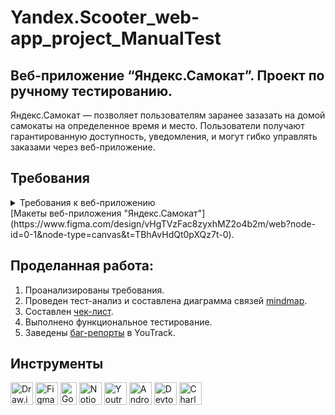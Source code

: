 # Yandex.Scooter_web-app_project_ManualTest
## Веб-приложение “Яндекс.Самокат”. Проект по ручному тестированию.
Яндекс.Самокат — позволяет пользователям заранее зазазать на домой самокаты на определенное время и место. Пользователи получают гарантированную доступность, уведомления, и могут гибко управлять заказами через веб-приложение.

## Требования
<details>
<summary> Требования к веб-приложению </summary> 

### Поддерживаемые окружения
Приложение поддерживает эти браузеры: Яндекс.Браузер не ниже версии 20.0.1, Chrome не ниже версии 85. Будет поддерживаться разрешение экрана 1280x720 и 1920x1080.

### Лендинг
Есть заголовок и чертёж самоката. При скролле происходит анимация: чертёж сменяется фотографией, появляется таблица с описанием самоката.
В шапке лендинга есть две кнопки: «Заказать», «Статус заказа». 
Появляется запрос на согласие использовать куки. 
Если доскроллить до третьего блока, появляется информация: «Как это работает», «Вопросы о важном».

### Экран **«Сделать заказ»**
Чтобы сделать заказ, нужно заполнить две формы: «Для кого самокат», «Про аренду».
**Для кого самокат**
Поля: «Имя», «Фамилия», «Адрес: куда привезти самокат», «Станция метро», «Телефон: на него позвонит курьер».
Все поля обязательные. Если они не заполнены корректно, нельзя перейти на следующую страницу.
Внизу кнопка «Дальше»: она переводит на форму «Про аренду». 
**Про аренду**
Поля: «Когда привезти самокат», «Срок аренды», «Цвет», «Комментарий». 
«Когда привезти самокат», «Срок аренды» — обязательные поля. 
«Цвет», «Комментарий» — необязательные.
**Кнопка «Назад».** При нажатии пользователь переходит на страницу «Для кого самокат».  При переключении между страницами введённая информация сохраняется.
**Кнопка «Заказать».** Если все поля заполнены корректно, при клике по кнопке «Заказать» заказ будет оформлен. Появится всплывающее окно с текстом «Номер заказа NNNNN. Запишите его: пригодится, чтобы отслеживать статус» и кнопкой «Посмотреть статус». Кнопка «Посмотреть статус» ведёт на экран «Статус заказа»: в нём уже заполнено поле «Номер заказа».
Если не все обязательные поля заполнены корректно, при нажатии на кнопку «Заказать» появится ошибка «Введите корректный <имя поля>»**.** 
Пользователь может сделать несколько заказов один за другим.

### **Экран «Статус заказа»**
Если нажать на «Статус заказа» в шапке лендинга, появляется поле ввода «Номер заказа». Нужно ввести значение и нажать Enter. Если номер заказа введён корректно, появляется информация:
- Данные заказа пользователя: имя, фамилия, адрес и остальные. Для всех полей действует правило: если текст не умещается в одной строке, он переносится на вторую.
- Цепочка статусов заказа. Текущий статус выделен чёрным, остальные — серые. Если статус пройден, цифра перед ним сменяется на галочку.
Если номер заказа введён некорректно, появляется сообщение об ошибке: «Такого заказа нет. Точно верный номер?».
На экране статуса заказа четыре статуса. Активным может быть только один из них — он показывает, на какой стадии находится заказ:   
- **«Самокат на складе»**. Становится активным, когда пользователь сделал заказ.
- **«Курьер едет к вам»**. Становится активным, когда курьер подтвердил у себя в приложении, что принял заказ. Когда статус активен, в подписи появляется имя курьера: «Курьер Фродо едет к вам». Если имя курьера слишком длинное и подпись не умещается в одну строчку, текст переносится на вторую строчку.
- **«Курьер на месте»**. Становится активным, когда курьер нажал кнопку «Завершить» у себя в приложении.
- **«Ну всё, теперь кататься»**. Становится активным, когда курьер подтвердил завершение заказа. Под заголовком статуса подпись «Аренда закончится...». Показываемое время рассчитывается от момента, когда самокат передали пользователю с учётом количества дней. Когда время аренды заканчивается, статус меняется на «Время аренды кончилось» с подписью «Скоро курьер заберёт самокат».
Пользователь может ввести номер другого заказа и посмотреть его статус.

**Отмена заказа**
Есть кнопка «Отменить заказ». Если кликнуть по ней, появится всплывающее окно с текстом «Хотите отменить заказ?» На всплывающем окне две кнопки: «Отменить», «Назад». 
Если кликнуть по «Назад», пользователь вернётся на страницу статуса заказа. 
Если кликнуть по «Отменить», появится всплывающее окно с текстом «Заказ отменён. Возвращайтесь, мы всегда вас ждём :)» и кнопкой «Хорошо». Кнопка «Хорошо» ведёт на главную страницу лендинга.
Пользователь может отменить заказ, пока курьер не взял его в работу. Когда заказ уже у курьера, кнопка «Отменить заказ» будет некликабельной.
Отменённый заказ удаляется из системы. Пользователь не может его посмотреть.
**Просроченный заказ**
Заказ считается просроченным, если курьер не успел выполнить его вовремя. Например, пользователь заказал самокат на 1 января. Если 1 января самокат не доставлен до 23:59, этот заказ — просроченный.
Если заказ просрочен, его статус меняется на «Курьер задерживается», а подпись — на «Не успеем привезти самокат вовремя. Чтобы уточнить статус заказа, позвоните в поддержку: 0101». Статус и подпись подсвечиваются красным.
Если пользователю доставили просроченный заказ, отсчёт времени до конца аренды начинается с момента получения заказа.

### Доработка фронтенда
В цепочку статусов добавлен пятый статус: «Время аренды кончилось»**.** Это фича, которую реализовали только во фронтенде, и бэкенд ещё не готов. ****Раньше этот текст появлялся на месте четвёртого статуса — в момент, когда время аренды заканчивалось. Теперь текст в четвёртом статусе не меняется: он просто становится серым, как и остальные статусы.
Пример ответа описан в документации к API в блоке *Orders — Получить заказ по его номеру.*
Номер нового статуса в запросе = 3.

![Ограничение полей](https://github.com/user-attachments/assets/7982a334-e534-4968-9800-36f010a24dc0)

### FAQ
**Сколько это стоит? И как оплатить?**
Сутки — 400 рублей. Оплата курьеру — наличными или картой.

**Вы привозите зарядку вместе с самокатом?**
Самокат приезжает к вам с полной зарядкой. Этого хватит на восемь суток — даже если будете кататься без передышек и во сне. Зарядка не понадобится.

**Сможете привезти самокат прямо сегодня?**
Только начиная с завтрашнего дня. Но скоро станем расторопнее.

**Хочу сразу несколько самокатов! Так можно?**
Пока что так: один заказ — один самокат. Если хотите покататься с друзьями, можете просто сделать несколько заказов.

**Можно ли продлить заказ или вернуть самокат раньше?**
Пока что нет! Если что-то срочное — всегда можно позвонить в поддержку по номеру 0101.

**Можно ли отменить заказ?**
Да, отменить можно, пока курьер не выдвинулся к вам с самокатом. Штрафа не будет, объяснительной записки не попросим.

**Как рассчитывается время аренды?**
Допустим, вы оформляете заказ на 8 мая. Мы привозим самокат в эту дату до конца дня. Отсчёт времени аренды начинается с момента, когда вы оплатите заказ курьеру. Если мы привезли самокат 8 мая в 20:30, суточная аренда закончится 9 мая в 20:30.

**Я живу за МКАДом, привезёте?**
Да, обязательно. Всем самокатов! И Москве, и Московской области.

***
</details>
[Макеты веб-приложения "Яндекс.Самокат"](https://www.figma.com/design/vHgTVzFac8zyxhMZ2o4b2m/web?node-id=0-1&node-type=canvas&t=TBhAvHdQt0pXQz7t-0).

## Проделанная работа:
1. Проанализированы требования.
2. Проведен тест-анализ и составлена диаграмма связей [mindmap](https://drive.google.com/file/d/1Cxtci7b4ozZSNwWIGSJqv0DydFHuL7rN/view?usp=sharing).
3. Составлен [чек-лист](https://docs.google.com/spreadsheets/d/1Z9-Jh_mKoHRGysu8acDu3R-dyWa0AHj47DUDDLqs3x4/edit?usp=sharing).
4. Выполнено функциональное тестирование.
5. Заведены [баг-репорты](https://veronivan.youtrack.cloud/issues?q=tag:%20%D0%B2%D0%B5%D0%B1-%D0%BF%D1%80%D0%B8%D0%BB%D0%BE%D0%B6%D0%B5%D0%BD%D0%B8%D0%B5) в YouTrack.

## Инструменты
<p align="left"> 
  <a href="https://www.drawio.com/" target="_blank" rel="noreferrer"><img src="https://github.com/user-attachments/assets/25e7af86-e713-4d4c-885e-6c4ad1d8b76d" width="36" height="36" alt="Draw.io" /></a>
  <a href="https://www.figma.com/" target="_blank" rel="noreferrer"><img src="https://raw.githubusercontent.com/danielcranney/readme-generator/main/public/icons/skills/figma-colored.svg" width="36" height="36" alt="Figma" /></a>
  <a href="https://docs.google.com/" target="_blank" rel="noreferrer"><img src="https://github.com/user-attachments/assets/4fee6efd-dd5a-4c90-95f6-6aafc54ed88d" width="26" height="36" alt="Google Sheets" /></a>
  <a href="https://www.notion.so/" target="_blank" rel="noreferrer"><img src="https://github.com/user-attachments/assets/61293e5c-b3ba-4c32-8777-d74dbb8b26a0" width="36" height="36" alt="Notion" /></a>
  <a href="https://www.jetbrains.com/youtrack/" target="_blank" rel="noreferrer"><img src="https://upload.wikimedia.org/wikipedia/commons/9/95/YouTrack_Icon.png" width="36" height="36" alt="Youtrack" /></a>
  <a href="https://developer.android.com/studio" target="_blank" rel="noreferrer"><img src="https://upload.wikimedia.org/wikipedia/commons/thumb/c/c1/Android_Studio_icon_%282023%29.svg/800px-Android_Studio_icon_%282023%29.svg.png" width="36" height="36" alt="Android_Studio" /></a>
   <a><img src="https://d33wubrfki0l68.cloudfront.net/38b5c953a4667366685d55db55d057c86db1fc54/a0fdc/static/acae6b24d940347661ca901ea07f47c1/chrome-dev-logo-icon.png" width="36" height="36" alt="Devtools" /></a>
  <a href="https://www.charlesproxy.com/" target="_blank" rel="noreferrer"><img src="https://davidwalsh.name/demo/charlesproxyicon.svg" width="36" height="36" alt="Charles" /></a>
</p> 
